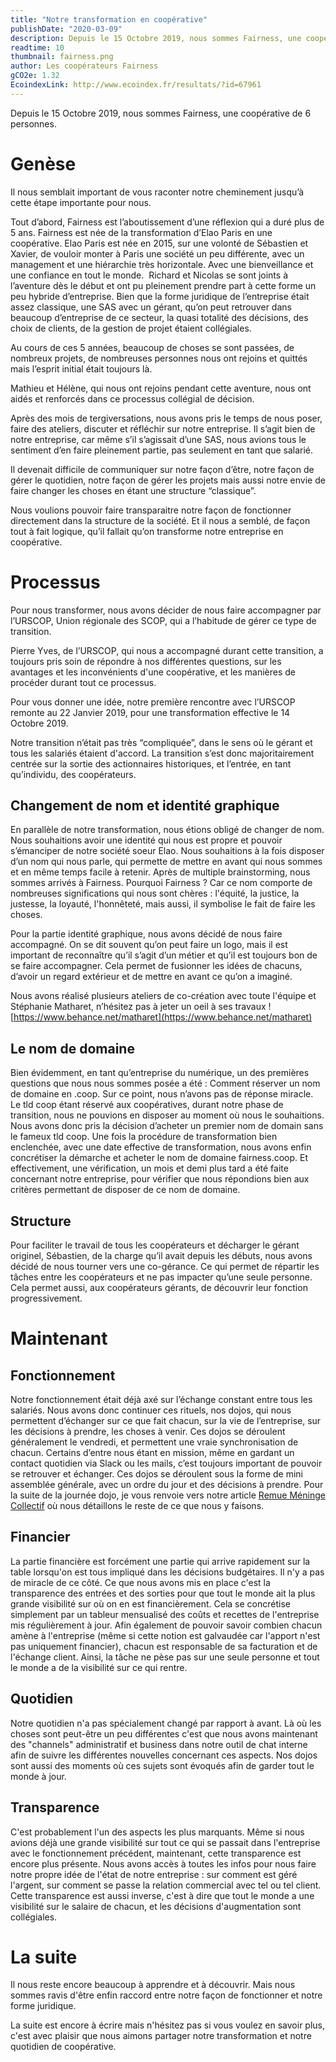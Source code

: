 ```yaml
---
title: "Notre transformation en coopérative"
publishDate: "2020-03-09"
description: Depuis le 15 Octobre 2019, nous sommes Fairness, une coopérative de 6 personnes. Voici notre cheminement.
readtime: 10
thumbnail: fairness.png
author: Les coopérateurs Fairness
gCO2e: 1.32
EcoindexLink: http://www.ecoindex.fr/resultats/?id=67961
---
```

Depuis le 15 Octobre 2019, nous sommes Fairness, une coopérative de 6 personnes.

# Genèse 
Il nous semblait important de vous raconter notre cheminement jusqu’à cette étape importante pour nous.

Tout d’abord, Fairness est l’aboutissement d’une réflexion qui a duré plus de 5 ans. Fairness est née de la transformation d’Elao Paris en une coopérative.
Elao Paris est née en 2015, sur une volonté de Sébastien et Xavier, de vouloir monter à Paris une société un peu différente, avec un management et une hiérarchie très horizontale. Avec une bienveillance et une confiance en tout le monde.
 Richard et Nicolas se sont joints à l’aventure dès le début et ont pu pleinement prendre part à cette forme un peu hybride d’entreprise.
Bien que la forme juridique de l’entreprise était assez classique, une SAS avec un gérant, qu’on peut retrouver dans beaucoup d’entreprise de ce secteur, la quasi totalité des décisions, des choix de clients, de la gestion de projet étaient collégiales.

Au cours de ces 5 années, beaucoup de choses se sont passées, de nombreux projets, de nombreuses personnes nous ont rejoins et quittés mais l’esprit initial était toujours là.

Mathieu et Hélène, qui nous ont rejoins pendant cette aventure, nous ont aidés et renforcés dans ce processus collégial de décision.

Après des mois de tergiversations, nous avons pris le temps de nous poser, faire des ateliers, discuter et réfléchir sur notre entreprise. Il s’agit bien de notre entreprise, car même s’il s’agissait d’une SAS, nous avions tous le sentiment d’en faire pleinement partie, pas seulement en tant que salarié.

Il devenait difficile de communiquer sur notre façon d’être, notre façon de gérer le quotidien, notre façon de gérer les projets mais aussi notre envie de faire changer les choses en étant une structure “classique”. 

Nous voulions pouvoir faire transparaitre notre façon de fonctionner directement dans la structure de la société. Et il nous a semblé, de façon tout à fait logique, qu’il fallait qu’on transforme notre entreprise en coopérative.

# Processus

Pour nous transformer, nous avons décider de nous faire accompagner par l’URSCOP, Union régionale des SCOP, qui a l’habitude de gérer ce type de transition.

Pierre Yves, de l’URSCOP, qui nous a accompagné durant cette transition, a toujours pris soin de répondre à nos différentes questions, sur les avantages et les inconvénients d'une coopérative, et les manières de procéder durant tout ce processus.

Pour vous donner une idée, notre première rencontre avec l’URSCOP remonte au 22 Janvier 2019, pour une transformation effective le 14 Octobre 2019.

Notre transition n’était pas très “compliquée”, dans le sens où le gérant et tous les salariés étaient d'accord.
La transition s’est donc majoritairement centrée sur la sortie des actionnaires historiques, et l’entrée, en tant qu’individu, des coopérateurs.


## Changement de nom et identité graphique

En parallèle de notre transformation, nous étions obligé de changer de nom. Nous souhaitions avoir une identité qui nous est propre et pouvoir s’émanciper de notre société soeur Elao.
Nous souhaitions à la fois disposer d’un nom qui nous parle, qui permette de mettre en avant qui nous sommes et en même temps facile à retenir.
Après de multiple brainstorming, nous sommes arrivés à Fairness.
Pourquoi Fairness ? Car ce nom comporte de nombreuses significations qui nous sont chères : l'équité, la justice, la justesse, la loyauté, l'honnêteté, mais aussi, il symbolise le fait de faire les choses.

Pour la partie identité graphique, nous avons décidé de nous faire accompagné. On se dit souvent qu’on peut faire un logo, mais il est important de reconnaître qu’il s’agit d’un métier et qu’il est toujours bon de se faire accompagner. Cela permet de fusionner les idées de chacuns, d’avoir un regard extérieur et de mettre en avant ce qu’on a imaginé.

Nous avons réalisé plusieurs ateliers de co-création avec toute l'équipe et Stéphanie Matharet, n’hésitez pas à jeter un oeil à ses travaux ! [https://www.behance.net/matharet](https://www.behance.net/matharet)

## Le nom de domaine

Bien évidemment, en tant qu’entreprise du numérique, un des premières questions que nous nous sommes posée a été : Comment réserver un nom de domaine en .coop.
Sur ce point, nous n’avons pas de réponse miracle. Le tld coop étant réservé aux coopératives, durant notre phase de transition, nous ne pouvions en disposer au moment où nous le souhaitions.
Nous avons donc pris la décision d’acheter un premier nom de domain sans le fameux tld coop. Une fois la procédure de transformation bien enclenchée, avec une date effective de transformation, nous avons enfin concrétiser la démarche et acheter le nom de domaine fairness.coop. Et effectivement, une vérification, un mois et demi plus tard a été faite concernant notre entreprise, pour vérifier que nous répondions bien aux critères permettant de disposer de ce nom de domaine.

## Structure

Pour faciliter le travail de tous les coopérateurs et décharger le gérant originel, Sébastien, de la charge qu’il avait depuis les débuts, nous avons décidé de nous tourner vers une co-gérance. Ce qui permet de répartir les tâches entre les coopérateurs et ne pas impacter qu’une seule personne. Cela permet aussi, aux coopérateurs gérants, de découvrir leur fonction progressivement.

# Maintenant

## Fonctionnement

Notre fonctionnement était déjà axé sur l’échange constant entre tous les salariés. Nous avons donc continuer ces rituels, nos dojos, qui nous permettent d’échanger sur ce que fait chacun, sur la vie de l’entreprise, sur les décisions à prendre, les choses à venir.
Ces dojos se déroulent généralement le vendredi, et permettent une vraie synchronisation de chacun.
Certains d’entre nous étant en mission, même en gardant un contact quotidien via Slack ou les mails, c’est toujours important de pouvoir se retrouver et échanger.
Ces dojos se déroulent sous la forme de mini assemblée générale, avec un ordre du jour et des décisions à prendre.
Pour la suite de la journée dojo, je vous renvoie vers notre article [Remue Méninge Collectif](/blog/2019/remue-meninges-collectif.html) où nous détaillons le reste de ce que nous y faisons.

## Financier

La partie financière est forcément une partie qui arrive rapidement sur la table lorsqu'on est tous impliqué dans les décisions budgétaires.
Il n'y a pas de miracle de ce côté. Ce que nous avons mis en place c'est la transparence des entrées et des sorties pour que tout le monde ait la plus grande visibilité sur où on en est financièrement.
Cela se concrétise simplement par un tableur mensualisé des coûts et recettes de l'entreprise mis régulièrement à jour.
Afin également de pouvoir savoir combien chacun amène à l'entreprise (même si cette notion est galvaudée car l'apport n'est pas uniquement financier), chacun est responsable de sa facturation et de l'échange client. Ainsi, la tâche ne pèse pas sur une seule personne et tout le monde a de la visibilité sur ce qui rentre.

## Quotidien

Notre quotidien n'a pas spécialement changé par rapport à avant. Là où les choses sont peut-être un peu différentes c'est que nous avons maintenant des "channels" administratif et business dans notre outil de chat interne afin de suivre les différentes nouvelles concernant ces aspects.
Nos dojos sont aussi des moments où ces sujets sont évoqués afin de garder tout le monde à jour.

## Transparence

C'est probablement l'un des aspects les plus marquants. Même si nous avions déjà une grande visibilité sur tout ce qui se passait dans l'entreprise avec le fonctionnement précédent, maintenant, cette transparence est encore plus présente.
Nous avons accès à toutes les infos pour nous faire notre propre idée de l'état de notre entreprise : sur comment est géré l'argent, sur comment se passe la relation commercial avec tel ou tel client.
Cette transparence est aussi inverse, c'est à dire que tout le monde a une visibilité sur le salaire de chacun, et les décisions d'augmentation sont collégiales. 

# La suite

Il nous reste encore beaucoup à apprendre et à découvrir. Mais nous sommes ravis d'être enfin raccord entre notre façon de fonctionner et notre forme juridique.

La suite est encore à écrire mais n'hésitez pas si vous voulez en savoir plus, c'est avec plaisir que nous aimons partager notre transformation et notre quotidien de coopérative.
